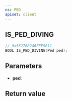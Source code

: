 ```yaml
---
ns: PED
apiset: client
---
```

## IS_PED_DIVING

```c
// 0x5527B8246FEF9B11
BOOL IS_PED_DIVING(Ped ped);
```


## Parameters
* **ped**:

## Return value

